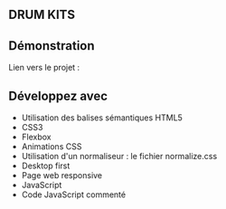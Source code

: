 ## DRUM KITS

## Démonstration

Lien vers le projet :

## Développez avec

- Utilisation des balises sémantiques HTML5
- CSS3
- Flexbox
- Animations CSS
- Utilisation d'un normaliseur : le fichier normalize.css
- Desktop first
- Page web responsive
- JavaScript
- Code JavaScript commenté
